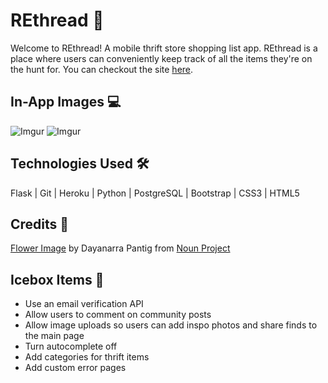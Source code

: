 # REthread 🧵

Welcome to REthread! A mobile thrift store shopping list app. REthread is a place where users can conveniently keep track of all the items they're on the hunt for. You can checkout the site [here](https://ajkar-rethread.herokuapp.com/).

## In-App Images 💻
![Imgur](https://i.imgur.com/HuqiqnW.png)
![Imgur](https://i.imgur.com/qXSTeul.png)

## Technologies Used 🛠

Flask | Git | Heroku | Python | PostgreSQL | Bootstrap | CSS3 | HTML5

## Credits 🖤
[Flower Image](https://thenounproject.com/dayanarra/) by Dayanarra Pantig from [Noun Project](https://thenounproject.com/)

## Icebox Items 🧊 

- Use an email verification API
- Allow users to comment on community posts
- Allow image uploads so users can add inspo photos and share finds to the main page
- Turn autocomplete off
- Add categories for thrift items
- Add custom error pages